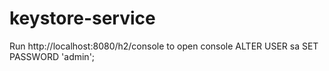 # keystore-service

Run http://localhost:8080/h2/console to open console
 ALTER USER sa SET PASSWORD 'admin';